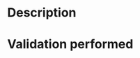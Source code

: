 <!--
Set the PR title to a meaningful commit message that:
- follows the Conventional Commits specification (https://www.conventionalcommits.org).
- is in imperative form.

Template:
<type>[optional scope]: <description>
fix: Don't add implicit wildcards ('*') at the beginning and the end of a query (fixes #390).
-->
# Description
<!-- Describe what this request will change/fix and provide any details 
necessary for reviewers -->

# Validation performed
<!-- What tests and validation you performed on the change -->

